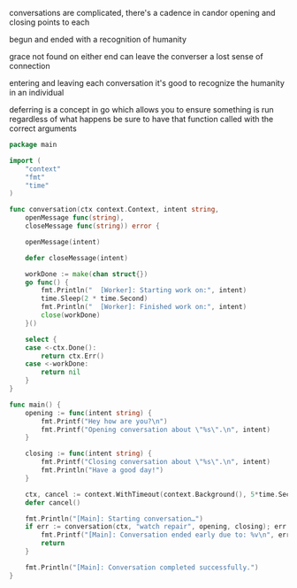 conversations are complicated, there's a cadence in candor opening and closing points to each

begun and ended with a recognition of humanity

grace not found on either end can leave the converser a lost sense of connection

entering and leaving each conversation it's good to recognize the humanity in an individual

deferring is a concept in go which allows you to ensure something is run regardless of what happens be sure to have that function called with the correct arguments


```go
package main

import (
	"context"
	"fmt"
	"time"
)

func conversation(ctx context.Context, intent string,
	openMessage func(string),
	closeMessage func(string)) error {

	openMessage(intent)

	defer closeMessage(intent)

	workDone := make(chan struct{})
	go func() {
		fmt.Println("  [Worker]: Starting work on:", intent)
		time.Sleep(2 * time.Second)
		fmt.Println("  [Worker]: Finished work on:", intent)
		close(workDone)
	}()

	select {
	case <-ctx.Done():
		return ctx.Err()
	case <-workDone:
		return nil
	}
}

func main() {
	opening := func(intent string) {
		fmt.Printf("Hey how are you?\n")
		fmt.Printf("Opening conversation about \"%s\".\n", intent)
	}

	closing := func(intent string) {
		fmt.Printf("Closing conversation about \"%s\".\n", intent)
		fmt.Println("Have a good day!")
	}

	ctx, cancel := context.WithTimeout(context.Background(), 5*time.Second)
	defer cancel()

	fmt.Println("[Main]: Starting conversation…")
	if err := conversation(ctx, "watch repair", opening, closing); err != nil {
		fmt.Printf("[Main]: Conversation ended early due to: %v\n", err)
		return
	}

	fmt.Println("[Main]: Conversation completed successfully.")
}
```